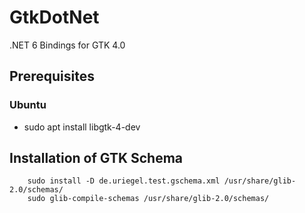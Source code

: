 # GtkDotNet
.NET 6 Bindings for GTK 4.0 

## Prerequisites

### Ubuntu
* sudo apt install libgtk-4-dev

## Installation of GTK Schema
```
    sudo install -D de.uriegel.test.gschema.xml /usr/share/glib-2.0/schemas/
    sudo glib-compile-schemas /usr/share/glib-2.0/schemas/
```     